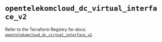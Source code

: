 # `opentelekomcloud_dc_virtual_interface_v2`

Refer to the Terraform Registry for docs: [`opentelekomcloud_dc_virtual_interface_v2`](https://registry.terraform.io/providers/opentelekomcloud/opentelekomcloud/1.36.18/docs/resources/dc_virtual_interface_v2).
